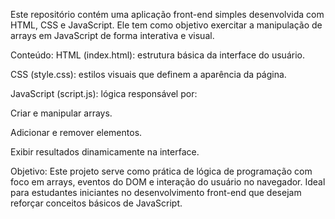 Este repositório contém uma aplicação front-end simples desenvolvida com HTML, CSS e JavaScript. Ele tem como objetivo exercitar a manipulação de arrays em JavaScript de forma interativa e visual.

 Conteúdo:
HTML (index.html): estrutura básica da interface do usuário.

CSS (style.css): estilos visuais que definem a aparência da página.

JavaScript (script.js): lógica responsável por:

Criar e manipular arrays.

Adicionar e remover elementos.

Exibir resultados dinamicamente na interface.

 Objetivo:
Este projeto serve como prática de lógica de programação com foco em arrays, eventos do DOM e interação do usuário no navegador. Ideal para estudantes iniciantes no desenvolvimento front-end que desejam reforçar conceitos básicos de JavaScript.
